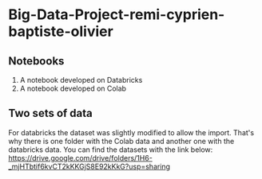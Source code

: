 # Big-Data-Project-remi-cyprien-baptiste-olivier

## Notebooks

1. A notebook developed on Databricks
2. A notebook developed on Colab

## Two sets of data

For databricks the dataset was slightly modified to allow the import. That's why there is one folder with the Colab data and another one with the databricks data.
You can find the datasets with the link below:
https://drive.google.com/drive/folders/1H6-_mjHTbtif6kvCT2kKKGjS8E92kKkG?usp=sharing

